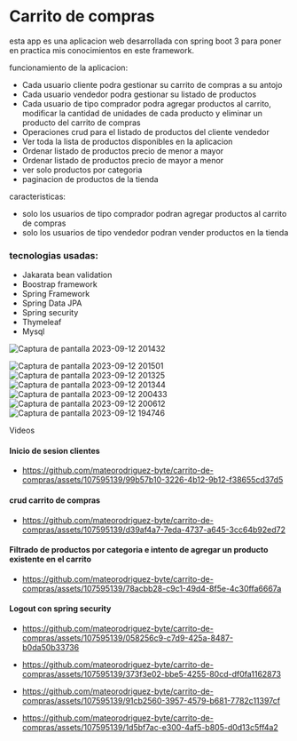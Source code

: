 # Carrito de compras 

esta app es una aplicacion web desarrollada con spring boot 3
para poner en practica mis conocimientos en este framework.



funcionamiento de la aplicacion:
- Cada usuario cliente podra gestionar su carrito de compras  a su antojo
- Cada usuario vendedor podra gestionar su listado de productos
- Cada usuario de tipo comprador podra agregar productos al carrito, modificar la cantidad de unidades de cada producto y eliminar un producto del carrito de compras 
- Operaciones crud para el listado de productos del cliente vendedor
- Ver toda la lista de productos disponibles en la aplicacion
- Ordenar listado de productos precio de menor a mayor
- Ordenar listado de productos precio de mayor a  menor
- ver solo productos por categoria
- paginacion de productos de la tienda



caracteristicas:
- solo los usuarios de tipo comprador podran agregar productos al carrito de compras
- solo los usuarios de tipo vendedor podran vender productos en la tienda


### tecnologias usadas:

- Jakarata bean validation
- Boostrap framework
- Spring Framework
- Spring Data JPA
- Spring security
- Thymeleaf
- Mysql




![Captura de pantalla 2023-09-12 201432](https://github.com/mateorodriguez-byte/carrito-de-compras/assets/107595139/95894e34-0b56-4183-814e-ec319e97a274)

![Captura de pantalla 2023-09-12 201501](https://github.com/mateorodriguez-byte/carrito-de-compras/assets/107595139/e390f490-6cb5-4040-a5ac-7267f4420b1e)
![Captura de pantalla 2023-09-12 201325](https://github.com/mateorodriguez-byte/carrito-de-compras/assets/107595139/ad7169cc-2f48-49be-8c4f-12438c301f22)
![Captura de pantalla 2023-09-12 201344](https://github.com/mateorodriguez-byte/carrito-de-compras/assets/107595139/47f0e296-83aa-4a95-9cc3-0b5996ed9e58)
![Captura de pantalla 2023-09-12 200433](https://github.com/mateorodriguez-byte/carrito-de-compras/assets/107595139/df55e586-25b7-4adf-94ce-ef7abc1cebea)
![Captura de pantalla 2023-09-12 200612](https://github.com/mateorodriguez-byte/carrito-de-compras/assets/107595139/b01dddb2-d3c6-4cfe-b635-20a11a9a8156)
![Captura de pantalla 2023-09-12 194746](https://github.com/mateorodriguez-byte/carrito-de-compras/assets/107595139/b456ab5b-f146-4d4b-9a28-ceb97f9f46db)


Videos

#### Inicio de sesion clientes
- https://github.com/mateorodriguez-byte/carrito-de-compras/assets/107595139/99b57b10-3226-4b12-9b12-f38655cd37d5

  
#### crud carrito de compras
- https://github.com/mateorodriguez-byte/carrito-de-compras/assets/107595139/d39af4a7-7eda-4737-a645-3cc64b92ed72

  
#### Filtrado de productos por categoria e intento de agregar un producto existente en el carrito
- https://github.com/mateorodriguez-byte/carrito-de-compras/assets/107595139/78acbb28-c9c1-49d4-8f5e-4c30ffa6667a


#### Logout con spring security
- https://github.com/mateorodriguez-byte/carrito-de-compras/assets/107595139/058256c9-c7d9-425a-8487-b0da50b33736

  
- https://github.com/mateorodriguez-byte/carrito-de-compras/assets/107595139/373f3e02-bbe5-4255-80cd-df0fa1162873
- https://github.com/mateorodriguez-byte/carrito-de-compras/assets/107595139/91cb2560-3957-4579-b681-7782c11397cf
- https://github.com/mateorodriguez-byte/carrito-de-compras/assets/107595139/1d5bf7ac-e300-4af5-b805-d0d13c5ff4a2


